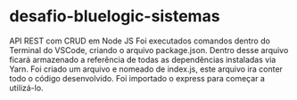 # desafio-bluelogic-sistemas

API REST com CRUD em Node JS
Foi executados comandos dentro do Terminal do VSCode, criando o arquivo package.json.
Dentro desse arquivo ficará armazenado a referência de todas as dependências instaladas via Yarn.
Foi criado um arquivo e nomeado de index.js, este arquivo ira conter todo o código desenvolvido.
Foi importado o express para começar a utilizá-lo.
